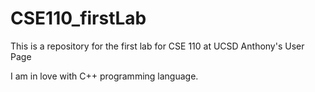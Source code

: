 # CSE110_firstLab
This is a repository for the first lab for CSE 110 at UCSD
Anthony's User Page

I am in love with C++ programming language. 
